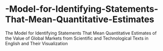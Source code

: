 # -Model-for-Identifying-Statements-That-Mean-Quantitative-Estimates
The Model for Identifying Statements That Mean Quantitative Estimates of the Value of Global Markets from Scientific and Technological Texts in English and Their Visualization
